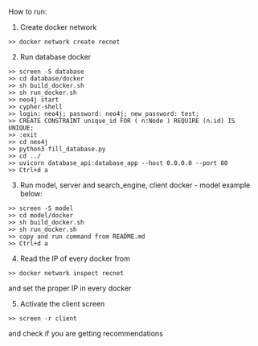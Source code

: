 How to run:
1) Create docker network
```
>> docker network create recnet
```
2) Run database docker
```
>> screen -S database
>> cd database/docker
>> sh build_docker.sh
>> sh run_docker.sh
>> neo4j start
>> cypher-shell
>> login: neo4j; password: neo4j; new_password: test;
>> CREATE CONSTRAINT unique_id FOR ( n:Node ) REQUIRE (n.id) IS UNIQUE;
>> :exit
>> cd neo4j
>> python3 fill_database.py
>> cd ../
>> uvicorn database_api:database_app --host 0.0.0.0 --port 80 
>> Ctrl+d a
```
3) Run model, server and search_engine, client docker - model example below:
```
>> screen -S model
>> cd model/docker
>> sh build_docker.sh
>> sh run_docker.sh
>> copy and run command from README.md
>> Ctrl+d a
```
4) Read the IP of every docker from
```
>> docker network inspect recnet
```
and set the proper IP in every docker

5) Activate the client screen 
```
>> screen -r client
```
and check if you are getting recommendations
